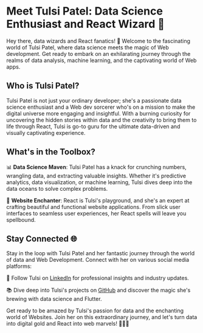  # Meet Tulsi Patel: Data Science Enthusiast and React Wizard 🚀

Hey there, data wizards and React fanatics! 👋 Welcome to the fascinating world of Tulsi Patel, where data science meets the magic of Web development. Get ready to embark on an exhilarating journey through the realms of data analysis, machine learning, and the captivating world of Web apps.

## Who is Tulsi Patel?

Tulsi Patel is not just your ordinary developer; she's a passionate data science enthusiast and a Web dev sorcerer who's on a mission to make the digital universe more engaging and insightful. With a burning curiosity for uncovering the hidden stories within data and the creativity to bring them to life through React, Tulsi is go-to guru for the ultimate data-driven and visually captivating experience.

## What's in the Toolbox?

📊 **Data Science Maven**: Tulsi Patel has a knack for crunching numbers, wrangling data, and extracting valuable insights. Whether it's predictive analytics, data visualization, or machine learning, Tulsi dives deep into the data oceans to solve complex problems.

📱 **Website Enchanter**: React is Tulsi's playground, and she's an expert at crafting beautiful and functional website applications. From slick user interfaces to seamless user experiences, her React spells will leave you spellbound.

## Stay Connected 🌐

Stay in the loop with Tulsi Patel and her fantastic journey through the world of data and Web Development. Connect with her on various social media platforms:

📌 Follow Tulsi on [LinkedIn](https://www.linkedin.com/in/tulsipatel26/) for professional insights and industry updates.

📚 Dive deep into Tulsi's projects on [GitHub](https://github.com/tulsicodes) and discover the magic she's brewing with data science and Flutter.

Get ready to be amazed by Tulsi's passion for data and the enchanting world of Websites. Join her on this extraordinary journey, and let's turn data into digital gold and React into web marvels! 💫✨🚀
